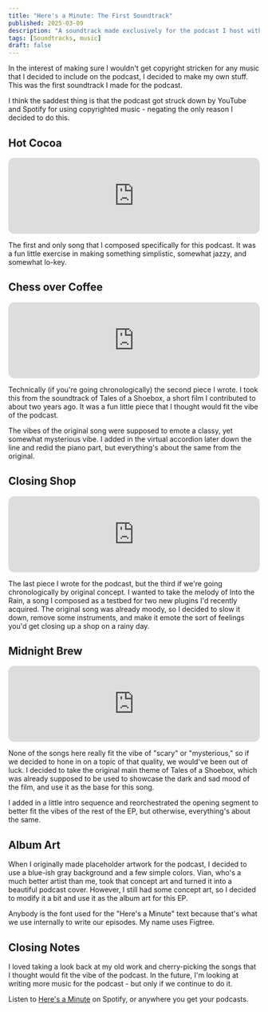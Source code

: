 ```yaml
---
title: "Here's a Minute: The First Soundtrack"
published: 2025-03-09
description: "A soundtrack made exclusively for the podcast I host with Vian Vera."
tags: [Soundtracks, music]
draft: false
---
```


In the interest of making sure I wouldn't get copyright stricken for any music that I decided to include on the podcast, I decided to make my own stuff. This was the first soundtrack I made for the podcast.

I think the saddest thing is that the podcast got struck down by YouTube and Spotify for using copyrighted music - negating the only reason I decided to do this.

## Hot Cocoa
<iframe style="border-radius:12px" src="https://open.spotify.com/embed/track/1iZqHFDOcE61e9WF4pNudb?utm_source=generator&theme=0" width="100%" height="152" frameBorder="0" allowfullscreen="" allow="autoplay; clipboard-write; encrypted-media; fullscreen; picture-in-picture" loading="lazy"></iframe>

The first and only song that I composed specifically for this podcast. It was a fun little exercise in making something simplistic, somewhat jazzy, and somewhat lo-key.

## Chess over Coffee
<iframe style="border-radius:12px" src="https://open.spotify.com/embed/track/116D1RrfSvHUAHTE3RKjnL?utm_source=generator&theme=0" width="100%" height="152" frameBorder="0" allowfullscreen="" allow="autoplay; clipboard-write; encrypted-media; fullscreen; picture-in-picture" loading="lazy"></iframe>

Technically (if you're going chronologically) the second piece I wrote. I took this from the soundtrack of Tales of a Shoebox, a short
film I contributed to about two years ago. It was a fun little piece that I thought would fit the vibe of the podcast.

The vibes of the original song were supposed to emote a classy, yet somewhat mysterious vibe. I added in the virtual accordion
later down the line and redid the piano part, but everything's about the same from the original.

## Closing Shop
<iframe style="border-radius:12px" src="https://open.spotify.com/embed/track/189CNziFOCMhT2LD5ZIxIj?utm_source=generator&theme=0" width="100%" height="152" frameBorder="0" allowfullscreen="" allow="autoplay; clipboard-write; encrypted-media; fullscreen; picture-in-picture" loading="lazy"></iframe>

The last piece I wrote for the podcast, but the third if we're going chronologically by original concept. I wanted to take the melody of
Into the Rain, a song I composed as a testbed for two new plugins I'd recently acquired. The original song was already moody, so I decided
to slow it down, remove some instruments, and make it emote the sort of feelings you'd get closing up a shop on a rainy day.

## Midnight Brew
<iframe style="border-radius:12px" src="https://open.spotify.com/embed/track/2iqtXs4TPuhPZGzDYhi0o7?utm_source=generator&theme=0" width="100%" height="152" frameBorder="0" allowfullscreen="" allow="autoplay; clipboard-write; encrypted-media; fullscreen; picture-in-picture" loading="lazy"></iframe>

None of the songs here really fit the vibe of "scary" or "mysterious," so if we decided to hone in on a topic of that quality, we would've
been out of luck. I decided to take the original main theme of Tales of a Shoebox, which was already supposed to be used to showcase
the dark and sad mood of the film, and use it as the base for this song.

I added in a little intro sequence and reorchestrated the opening segment to better fit the vibes of the rest of the EP, but otherwise,
everything's about the same.

## Album Art
When I originally made placeholder artwork for the podcast, I decided to use a blue-ish gray background and a few simple colors.
Vian, who's a much better artist than me, took that concept art and turned it into a beautiful podcast cover. However, I still had
some concept art, so I decided to modify it a bit and use it as the album art for this EP.

Anybody is the font used for the "Here's a Minute" text because that's what we use internally to write our episodes. My
name uses Figtree.

## Closing Notes
I loved taking a look back at my old work and cherry-picking the songs that I thought would fit the vibe of the podcast. In the future,
I'm looking at writing more music for the podcast - but only if we continue to do it.

Listen to [Here's a Minute](https://heresaminute.com) on Spotify, or anywhere you get your podcasts.

